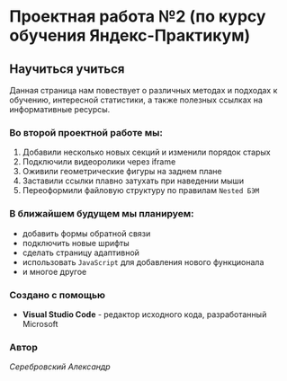 # Проектная работа №2 (по курсу обучения Яндекс-Практикум)


## Научиться учиться

Данная страница нам повествует о различных методах и подходах к обучению, интересной статистики, а также полезных ссылках на информативные ресурсы. 

### Во второй проектной работе мы:
1.  Добавили несколько новых секций и изменили порядок старых
2.  Подключили видеоролики через iframe
3.  Оживили геометрические фигуры на заднем плане
4.  Заставили ссылки плавно затухать при наведении мыши
5.  Переоформили файловую структуру по правилам `Nested БЭМ`

### В ближайшем будущем мы планируем: 
* добавить формы обратной связи
* подключить новые шрифты
* сделать страницу адаптивной
* использовать `JavaScript` для добавления нового функционала
* и многое другое

### Создано с помощью
 * **Visual Studio Code** - редактор исходного кода, разработанный Microsoft

 ### Автор
 *Серебровский Александр*
 


